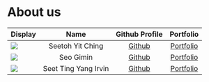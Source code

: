 # About us

Display | Name | Github Profile | Portfolio 
--------|:----:|:--------------:|:---------:
![](https://via.placeholder.com/100.png?text=Photo) | Seetoh Yit Ching | [Github](https://github.com/yitching) | [Portfolio](docs/team/yitching.md)
![](https://via.placeholder.com/100.png?text=Photo) | Seo Gimin | [Github](https://github.com/pos0414) | [Portfolio](docs/team/pos0414.md)
![](https://via.placeholder.com/100.png?text=Photo) | Seet Ting Yang Irvin | [Github](https://github.com/irvinseet) | [Portfolio](docs/team/irvinseet.md)

